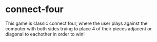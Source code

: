 # connect-four
This game is classic connect four, where the user plays against the computer with both sides trying to place 4 of their pieces adjacent or diagonal to eachother in order to win!

